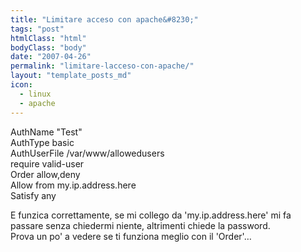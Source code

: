 ```yaml
---
title: "Limitare acceso con apache&#8230;"
tags: "post"
htmlClass: "html"
bodyClass: "body"
date: "2007-04-26"
permalink: "limitare-lacceso-con-apache/"
layout: "template_posts_md"
icon:
  - linux
  - apache
---
```

<p>AuthName &quot;Test&quot;<br />AuthType basic<br />AuthUserFile /var/www/allowedusers<br />require valid-user<br />Order allow,deny<br />Allow from my.ip.address.here<br />Satisfy any</p>
<p>E funzica correttamente, se mi collego da &#39;my.ip.address.here&#39; mi fa<br />passare senza chiedermi niente, altrimenti chiede la password.<br />Prova un po&#39; a vedere se ti funziona meglio con il &#39;Order&#39;&#8230;</p>
